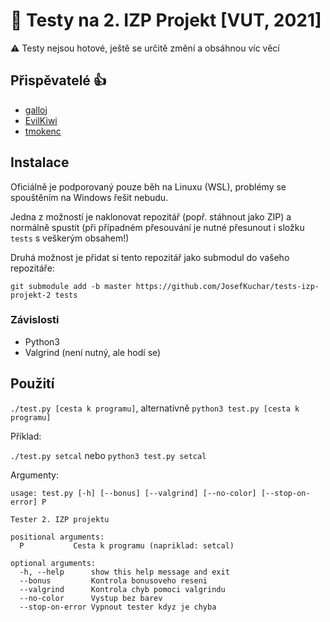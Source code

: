 # 🧪 Testy na 2. IZP Projekt [VUT, 2021]
⚠️ Testy nejsou hotové, ještě se určitě změní a obsáhnou víc věcí

## Přispěvatelé 👍
- [galloj](https://github.com/galloj)
- [EvilKiwi](https://github.com/EvilKiwi)
- [tmokenc](https://github.com/tmokenc)

## Instalace
Oficiálně je podporovaný pouze běh na Linuxu (WSL), problémy se spouštěním na Windows řešit nebudu.

Jedna z možností je naklonovat repozitář (popř. stáhnout jako ZIP) a normálně spustit (při případném přesouvání je nutné přesunout i složku `tests` s veškerým obsahem!)

Druhá možnost je přidat si tento repozitář jako submodul do vašeho repozitáře:

`git submodule add -b master https://github.com/JosefKuchar/tests-izp-projekt-2 tests`


### Závislosti
- Python3
- Valgrind (není nutný, ale hodí se)

## Použití
`./test.py [cesta k programu]`, alternativně `python3 test.py [cesta k programu]`

Příklad:

`./test.py setcal` nebo `python3 test.py setcal`

Argumenty:

```
usage: test.py [-h] [--bonus] [--valgrind] [--no-color] [--stop-on-error] P

Tester 2. IZP projektu

positional arguments:
  P           Cesta k programu (napriklad: setcal)

optional arguments:
  -h, --help      show this help message and exit
  --bonus         Kontrola bonusoveho reseni
  --valgrind      Kontrola chyb pomoci valgrindu
  --no-color      Vystup bez barev
  --stop-on-error Vypnout tester kdyz je chyba
```
